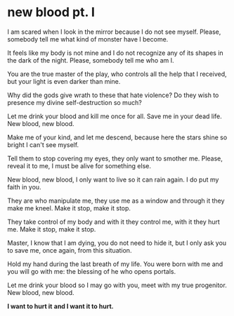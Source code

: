 # new blood pt. I

I am scared when I look in the mirror
because I do not see myself.
Please, somebody tell me
what kind of monster have I become.

It feels like my body is not mine
and I do not recognize any of its
shapes in the dark of the night.
Please, somebody tell me who am I.

You are the true master
of the play, who controls all
the help that I received,
but your light is even darker than mine.

Why did the gods give wrath
to these that hate violence?
Do they wish to presence
my divine self-destruction so much?

Let me drink your blood
and kill me once for all.
Save me in your dead life.
New blood, new blood.

Make me of your kind,
and let me descend,
because here the stars shine so bright
I can't see myself.

Tell them to stop covering my eyes,
they only want to smother me.
Please, reveal it to me,
I must be alive for something else.

New blood, new blood,
I only want to live
so it can rain again.
I do put my faith in you.

They are who manipulate me,
 they use me as a window
 and through it they make me kneel.
 Make it stop, make it stop.

 They take control of my body
 and with it they control me,
 with it they hurt me.
 Make it stop, make it stop.

 Master, I know that I am dying,
 you do not need to hide it,
 but I only ask you to save me,
 once again, from this situation.

 Hold my hand during
 the last breath of my life.
 You were born with me and you will go with me:
 the blessing of he who opens portals.

 Let me drink your blood
 so I may go with you,
 meet with my true progenitor.
 New blood, new blood.

 **I want to hurt it**
 **and I want it to hurt.**